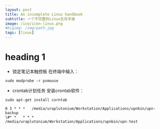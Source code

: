 ```yaml
---
layout: post
title: An incomplete Linux handbook
subtitle: 一个不完整的Linux生存手册
image: /ico/icon-linux.png
#bigimg: /img/path.jpg
tags: [linux]
---
```


# heading 1
+ 锁定笔记本触控板
在终端中输入：
	
~~~
sudo modprobe -r psmouse
~~~

+ crontab计划任务
安装crontab软件：

~~~
sudo apt-get install corntab
~~~

~~~
0 3	* * *	/media/uraplutonium/Workstation/Applications/upnbin/upn-backup
\#* *	* * *	/media/uraplutonium/Workstation/Applications/upnbin/upn-test
~~~

